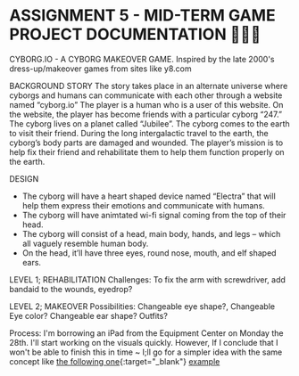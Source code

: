 # **ASSIGNMENT 5 - MID-TERM GAME PROJECT DOCUMENTATION** 🎨🔮✨ #

CYBORG.IO - A CYBORG MAKEOVER GAME.
Inspired by the late 2000's dress-up/makeover games from sites like y8.com

BACKGROUND STORY
The story takes place in an alternate universe where cyborgs and humans can communicate with each other through a website named “cyborg.io” 
The player is a human who is a user of this website. On the website, the player has become friends with a particular cyborg “247.” The cyborg lives on a planet called “Jubilee”. 
The cyborg comes to the earth to visit their friend. During the long intergalactic travel to the earth, the cyborg’s body parts are damaged and wounded. The player’s mission is to help fix their friend and rehabilitate them to help them function properly on the earth.

DESIGN
- The cyborg will have a heart shaped device named “Electra” that will help them express their emotions and communicate with humans. 
- The cyborg will have animtated wi-fi signal coming from the top of their head.  
- The cyborg will consist of a head, main body, hands, and legs – which all vaguely resemble human body. 
- On the head, it’ll have three eyes, round nose, mouth, and elf shaped ears. 

LEVEL 1; REHABILITATION
Challenges: To fix the arm with screwdriver, add bandaid to the wounds, eyedrop?

LEVEL 2; MAKEOVER
Possibilities: Changeable eye shape?, Changeable Eye color? Changeable ear shape? Outfits?

Process: I'm borrowing an iPad from the Equipment Center on Monday the 28th. I'll start working on the visuals quickly. However, If I conclude that I won't be able to finish this in time ~ I;ll go for a simpler idea with the same concept like [the following one](https://sweaters.itch.io/birdcreator){:target="_blank"}
<a href="https://sweaters.itch.io/birdcreator" target="_blank">example</a>
